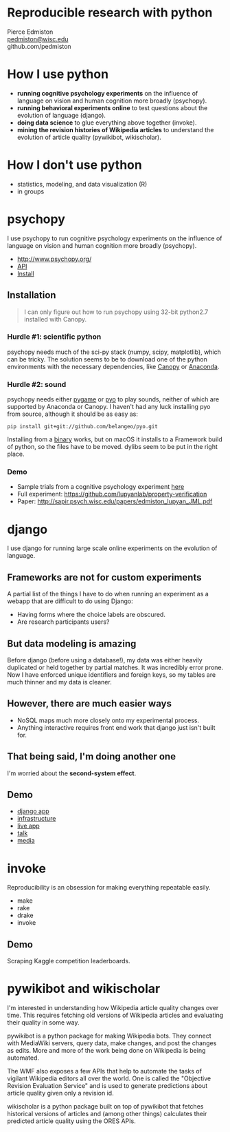 # Reproducible research with python
Pierce Edmiston  
pedmiston@wisc.edu  
github.com/pedmiston

# How I use python

- **running cognitive psychology experiments** on the influence of language on vision and human cognition more broadly (psychopy).
- **running behavioral experiments online** to test questions about the evolution of language (django).
- **doing data science** to glue everything above together (invoke).
- **mining the revision histories of Wikipedia articles** to understand the evolution of article quality (pywikibot, wikischolar).

# How I don't use python

- statistics, modeling, and data visualization (R)
- in groups

# psychopy

I use psychopy to run cognitive psychology experiments on the influence of language on vision and human cognition more broadly (psychopy).

- <http://www.psychopy.org/>
- [API](http://www.psychopy.org/api/api.html)
- [Install](http://www.psychopy.org/installation.html#manual-install)

## Installation

> I can only figure out how to run psychopy using 32-bit python2.7 installed with Canopy.

### Hurdle #1: scientific python

psychopy needs much of the sci-py stack (numpy, scipy, matplotlib), which can be tricky. The solution seems to be to download one of the python environments with the necessary dependencies, like [Canopy](https://www.enthought.com/products/canopy/) or [Anaconda](https://www.continuum.io/downloads).

### Hurdle #2: sound

psychopy needs either [pygame](http://www.pygame.org/hifi.html) or [pyo](http://ajaxsoundstudio.com/software/pyo/) to play sounds, neither of which are supported by Anaconda or Canopy. I haven't had any luck installing pyo from source, although it should be as easy as:

    pip install git+git://github.com/belangeo/pyo.git

Installing from a [binary](http://ajaxsoundstudio.com/software/pyo/) works, but on macOS it installs to a Framework build of python, so the files have to be moved. dylibs seem to be put in the right place.

### Demo

- Sample trials from a cognitive psychology experiment [here](/psychopy/)
- Full experiment: <https://github.com/lupyanlab/property-verification>
- Paper: <http://sapir.psych.wisc.edu/papers/edmiston_lupyan_JML.pdf>

# django

I use django for running large scale online experiments on the evolution of language.

## Frameworks are not for custom experiments

A partial list of the things I have to do when running an experiment as a webapp that are difficult to do using Django:

- Having forms where the choice labels are obscured.
- Are research participants users?

## But data modeling is amazing

Before django (before using a database!), my data was either heavily duplicated or held together by partial matches. It was incredibly error prone. Now I have enforced unique identifiers and foreign keys, so my tables are much thinner and my data is cleaner.

## However, there are much easier ways

- NoSQL maps much more closely onto my experimental process.
- Anything interactive requires front end work that django just isn't built for.

## That being said, I'm doing another one

I'm worried about the **second-system effect**.

## Demo

- [django app](https://github.com/lupyanlab/telephone)
- [infrastructure](https://github.com/lupyanlab/telephone-app)
- [live app](https://telephone.evoapps.xyz)
- [talk](http://sapir.psych.wisc.edu/evolang/fidelity.html#/)
- [media](http://www.sciencemag.org/news/2016/03/buzz-thwack-how-sounds-become-words)

# invoke

Reproducibility is an obsession for making everything repeatable easily.

- make
- rake
- drake
- invoke

## Demo

Scraping Kaggle competition leaderboards.

# pywikibot and wikischolar

I'm interested in understanding how Wikipedia article quality changes over time. This requires fetching old versions of Wikipedia articles and evaluating their quality in some way.

pywikibot is a python package for making Wikipedia bots. They connect with MediaWiki servers, query data, make changes, and post the changes as edits. More and more of the work being done on Wikipedia is being automated.

The WMF also exposes a few APIs that help to automate the tasks of vigilant Wikipedia editors all over the world. One is called the "Objective Revision Evaluation Service" and is used to generate predictions about article quality given only a revision id.

wikischolar is a python package built on top of pywikibot that fetches historical versions of articles and (among other things) calculates their predicted article quality using the ORES APIs.
